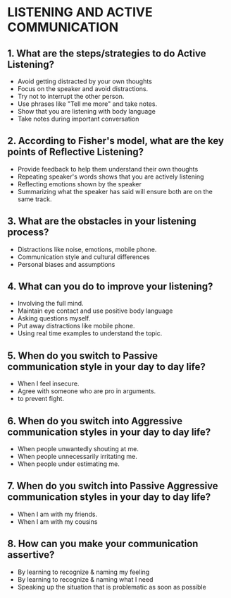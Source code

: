 # LISTENING AND ACTIVE COMMUNICATION

## 1. What are the steps/strategies to do Active Listening?

- Avoid getting distracted by your own thoughts
- Focus on the speaker and avoid distractions.
- Try not to interrupt the other person.
- Use phrases like "Tell me more" and take notes.
- Show that you are listening with body language
- Take notes during important conversation

## 2. According to Fisher's model, what are the key points of Reflective Listening?

- Provide feedback to help them understand their own thoughts
- Repeating speaker's words shows that you are actively listening
- Reflecting emotions shown by the speaker
- Summarizing what the speaker has said will ensure both are on the same track.

## 3. What are the obstacles in your listening process?

- Distractions like noise, emotions, mobile phone.
- Communication style and cultural differences
- Personal biases and assumptions

## 4. What can you do to improve your listening?

- Involving the full mind.
- Maintain eye contact and use positive body language
- Asking questions myself.
- Put away distractions like mobile phone.
- Using real time examples to understand the topic.

## 5. When do you switch to Passive communication style in your day to day life?

- When I feel insecure.
- Agree with someone who are pro in arguments.
- to prevent fight.

## 6. When do you switch into Aggressive communication styles in your day to day life?

- When people unwantedly shouting at me.
- When people unnecessarily irritating me.
- When people under estimating me.

## 7. When do you switch into Passive Aggressive communication styles in your day to day life?

- When I am with my friends.
- When I am with my cousins

## 8. How can you make your communication assertive?

- By learning to recognize & naming my feeling
- By learning to recognize & naming what I need
- Speaking up the situation that is problematic as soon as possible
